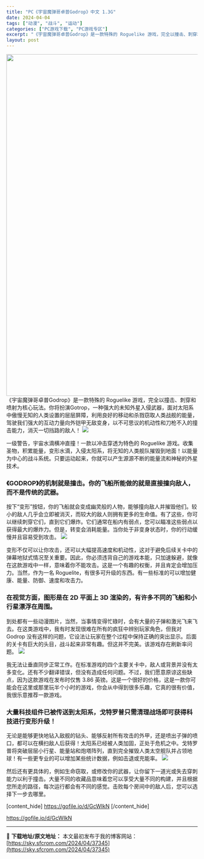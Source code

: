 ```yaml
---
title: "PC《宇宙魔弹哥卓普Godrop》中文 1.3G"
date: 2024-04-04
tags: ["动漫", "战斗", "运动"]
categories: ["PC游戏下载", "PC游戏专区"]
excerpt: "《宇宙魔弹哥卓普Godrop》是一款特殊的 Roguelike 游戏，完全以撞击、刺穿和喷射为核心玩法。你将扮演Gotrop，一种强大的未知外星入侵武器，面对太阳系中傲慢无知的人类设置的层层屏障，利用良好的移动和杀戮窃取人类战舰的能量，驾驶我们强大的互动力量向外铠甲无敌变身，以不可思议的机动性和刀枪&hellip;"
layout: post
---
```


<img class="size-full wp-image-37346 aligncenter" src="https://sky.sfcrom.com/wp-content/uploads/2024/04/2024040408445173.webp" alt="" width="600" height="900" />
《宇宙魔弹哥卓普Godrop》是一款特殊的 Roguelike 游戏，完全以撞击、刺穿和喷射为核心玩法。你将扮演Gotrop，一种强大的未知外星入侵武器，面对太阳系中傲慢无知的人类设置的层层屏障，利用良好的移动和杀戮窃取人类战舰的能量，驾驶我们强大的互动力量向外铠甲无敌变身，以不可思议的机动性和刀枪不入的撞击能力，消灭一切挡路的敌人！

<img src="https://sky.sfcrom.com/wp-content/uploads/2024/04/20240404164732-5f4ef.jpeg" />

一级警告，宇宙水滴横冲直撞！一款以冲击穿透为特色的 Roguelike 游戏。收集圣物，积累能量，变形水滴，入侵太阳系，将无知的人类舰队摧毁到地面！以能量为中心的战斗系统。只要运动起来，你就可以产生源源不断的能量流和神秘的外星技术。
<h3>《GODROP》的机制就是撞击。你的飞船所能做的就是直接撞向敌人，而不是传统的武器。</h3>
按下“变形”按钮，你的飞船就会变成幽灵般的人物，能够撞向敌人并摧毁他们。较小的敌人几乎会立即被消灭，而较大的敌人则拥有更多的生命值。有了这些，你可以继续刺穿它们，直到它们爆炸。它们通常在船内有弱点，您可以瞄准这些弱点以获得最大的爆炸力。但是，转变会消耗能量。当你处于非变身状态时，你的行动缓慢并且容易受到攻击。

<img src="https://sky.sfcrom.com/wp-content/uploads/2024/04/20240404164736-32701.jpeg" />

变形不仅可以让你攻击，还可以大幅提高速度和机动性，这对于避免后续关卡中的弹幕地狱式情况至关重要。因此，你必须违背自己的游戏本能，只加速躲避，就像在这款游戏中一样，意味着你不能攻击。这是一个有趣的权衡，并且肯定会增加压力。当然，作为一名 Roguelite，有很多可升级的东西。有一些标准的可以增加健康、能量、防御、速度和攻击力。
<h3>在视觉方面，图形是在 2D 平面上 3D 渲染的，有许多不同的飞船和小行星漂浮在周围。</h3>
到处都有一些动漫图片，当然，当事情变得忙碌时，会有大量的子弹和激光飞来飞去。在这类游戏中，我有时发现很难在所有的疯狂中辨别玩家角色，但我对 Godrop 没有这样的问题，它设法让玩家在整个过程中保持正确的突出显示。后面的关卡有巨大的头目，战斗起来非常有趣。但这并不完美。该游戏存在刷新率问题。

<img src="https://sky.sfcrom.com/wp-content/uploads/2024/04/20240404164738-bb93f.jpeg" />

我无法让垂直同步正常工作。在标准游戏的四个主要关卡中，敌人或背景并没有太多变化。还有不少翻译错误，但没有造成任何问题。不过，我们愿意原谅这些缺点，因为这款游戏在发布时仅售 3.86 英镑。这是一个很好的价格，这是一款你可能会在这里或那里玩半个小时的游戏，你会从中得到很多乐趣，它真的很有价值，我很乐意推荐一款游戏。
<h3>大量科技组件已被传送到太阳系，戈特罗普只需清理战场即可获得科技进行变形升级！</h3>
无论是能够更快地钻入敌舰的钻头、能够反射所有攻击的外甲，还是喷出子弹的喷口，都可以在横扫敌人后获得！太阳系已经被人类加固，正处于危机之中。戈特罗普将突破层层小行星、能量站和炮塔阵列，直到完全摧毁人类太空舰队并占领地球！有一些更专业的可以增加某些统计数据，例如击退或充能率。

<img src="https://sky.sfcrom.com/wp-content/uploads/2024/04/20240404164738-ccd4d.jpeg" />

然后还有更具体的，例如生命窃取，或修改你的武器，让你留下一道光或失去穿刺能力以利于撞击。大量不同的收藏品意味着您可以享受大量不同的构建，并且根据您所走的路径，每次运行都会有不同的感觉。击败每个房间中的敌人后，您可以选择下一步去哪里。

[content_hide]
https://gofile.io/d/GcWIkN
[/content_hide]

<!--wechatfans start-->
https://gofile.io/d/GcWIkN
<!--wechatfans end-->

---
📖 **下载地址/原文地址：** 本文最初发布于我的博客网站：[https://sky.sfcrom.com/2024/04/37345](https://sky.sfcrom.com/2024/04/37345)
